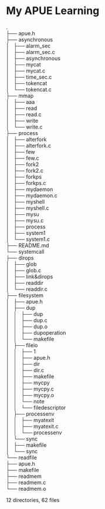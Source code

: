 # My APUE Learning    
  
.  
├── apue.h  
├── asynchronous  
│   ├── alarm_sec  
│   ├── alarm_sec.c  
│   ├── asynchronous  
│   ├── mycat  
│   ├── mycat.c  
│   ├── time_sec.c  
│   ├── tokencat  
│   └── tokencat.c  
├── mmap  
│   ├── aaa  
│   ├── read  
│   ├── read.c  
│   ├── write  
│   └── write.c  
├── process  
│   ├── alterfork  
│   ├── alterfork.c  
│   ├── few  
│   ├── few.c  
│   ├── fork2  
│   ├── fork2.c  
│   ├── forkps  
│   ├── forkps.c  
│   ├── mydaemon  
│   ├── mydaemon.c  
│   ├── myshell  
│   ├── myshell.c  
│   ├── mysu  
│   ├── mysu.c  
│   ├── process  
│   ├── system1  
│   └── system1.c  
├── README.md  
└── systemcall  
    ├── dirops  
    │   ├── glob  
    │   ├── glob.c  
    │   ├── link&dirops  
    │   ├── readdir  
    │   └── readdir.c  
    ├── filesystem  
    │   ├── apue.h  
    │   ├── dup  
    │   │   ├── dup  
    │   │   ├── dup.c  
    │   │   ├── dup.o  
    │   │   ├── dupoperation  
    │   │   └── makefile  
    │   ├── fileio  
    │   │   ├── 1  
    │   │   ├── apue.h  
    │   │   ├── dir  
    │   │   ├── dir.c  
    │   │   ├── makefile  
    │   │   ├── mycpy  
    │   │   ├── mycpy.c  
    │   │   ├── mycpy.o  
    │   │   └── note  
    │   │       └── filedescriptor  
    │   ├── processenv  
    │   │   ├── myatexit  
    │   │   ├── myatexit.c  
    │   │   └── processenv  
    │   └── sync  
    │       ├── makefile  
    │       └── sync  
    └── readfile  
        ├── apue.h  
        ├── makefile  
        ├── readmem  
        ├── readmem.c  
        └── readmem.o  
  
12 directories, 62 files  
